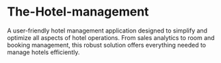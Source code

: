 # The-Hotel-management
A user-friendly hotel management application designed to simplify and optimize all aspects of hotel operations. From sales analytics to room and booking management, this robust solution offers everything needed to manage hotels efficiently.
